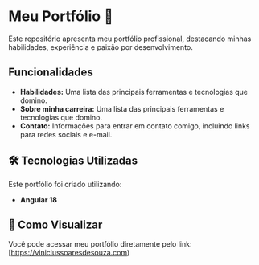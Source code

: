 # Meu Portfólio 🚀

Este repositório apresenta meu portfólio profissional, destacando minhas habilidades, experiência e paixão por desenvolvimento.

## Funcionalidades

- **Habilidades:** Uma lista das principais ferramentas e tecnologias que domino.
- **Sobre minha carreira:** Uma lista das principais ferramentas e tecnologias que domino.
- **Contato:** Informações para entrar em contato comigo, incluindo links para redes sociais e e-mail.

## 🛠️ Tecnologias Utilizadas

Este portfólio foi criado utilizando:

- **Angular 18**

## 🌟 Como Visualizar

Você pode acessar meu portfólio diretamente pelo link: [https://viniciussoaresdesouza.com)
